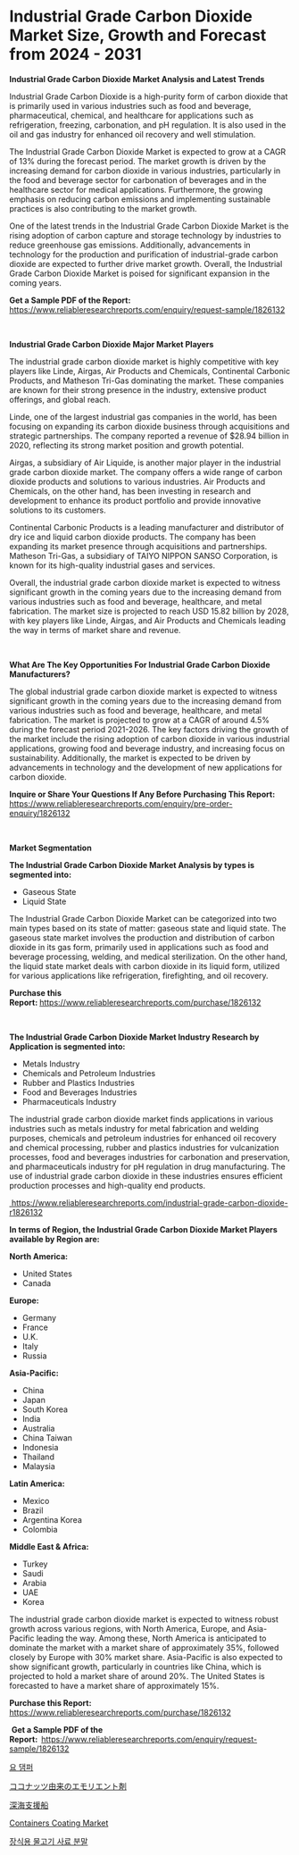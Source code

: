 <p><h1>Industrial Grade Carbon Dioxide Market Size, Growth and Forecast from 2024 - 2031</h1></p><p><strong>Industrial Grade Carbon Dioxide Market Analysis and Latest Trends</strong></p>
<p><p>Industrial Grade Carbon Dioxide is a high-purity form of carbon dioxide that is primarily used in various industries such as food and beverage, pharmaceutical, chemical, and healthcare for applications such as refrigeration, freezing, carbonation, and pH regulation. It is also used in the oil and gas industry for enhanced oil recovery and well stimulation.</p><p>The Industrial Grade Carbon Dioxide Market is expected to grow at a CAGR of 13% during the forecast period. The market growth is driven by the increasing demand for carbon dioxide in various industries, particularly in the food and beverage sector for carbonation of beverages and in the healthcare sector for medical applications. Furthermore, the growing emphasis on reducing carbon emissions and implementing sustainable practices is also contributing to the market growth.</p><p>One of the latest trends in the Industrial Grade Carbon Dioxide Market is the rising adoption of carbon capture and storage technology by industries to reduce greenhouse gas emissions. Additionally, advancements in technology for the production and purification of industrial-grade carbon dioxide are expected to further drive market growth. Overall, the Industrial Grade Carbon Dioxide Market is poised for significant expansion in the coming years.</p></p>
<p><strong>Get a Sample PDF of the Report:&nbsp;</strong> <a href="https://www.reliableresearchreports.com/enquiry/request-sample/1826132">https://www.reliableresearchreports.com/enquiry/request-sample/1826132</a></p>
<p>&nbsp;</p>
<p><strong>Industrial Grade Carbon Dioxide Major Market Players</strong></p>
<p><p>The industrial grade carbon dioxide market is highly competitive with key players like Linde, Airgas, Air Products and Chemicals, Continental Carbonic Products, and Matheson Tri-Gas dominating the market. These companies are known for their strong presence in the industry, extensive product offerings, and global reach.</p><p>Linde, one of the largest industrial gas companies in the world, has been focusing on expanding its carbon dioxide business through acquisitions and strategic partnerships. The company reported a revenue of $28.94 billion in 2020, reflecting its strong market position and growth potential.</p><p>Airgas, a subsidiary of Air Liquide, is another major player in the industrial grade carbon dioxide market. The company offers a wide range of carbon dioxide products and solutions to various industries. Air Products and Chemicals, on the other hand, has been investing in research and development to enhance its product portfolio and provide innovative solutions to its customers.</p><p>Continental Carbonic Products is a leading manufacturer and distributor of dry ice and liquid carbon dioxide products. The company has been expanding its market presence through acquisitions and partnerships. Matheson Tri-Gas, a subsidiary of TAIYO NIPPON SANSO Corporation, is known for its high-quality industrial gases and services.</p><p>Overall, the industrial grade carbon dioxide market is expected to witness significant growth in the coming years due to the increasing demand from various industries such as food and beverage, healthcare, and metal fabrication. The market size is projected to reach USD 15.82 billion by 2028, with key players like Linde, Airgas, and Air Products and Chemicals leading the way in terms of market share and revenue.</p></p>
<p>&nbsp;</p>
<p><strong>What Are The Key Opportunities For Industrial Grade Carbon Dioxide Manufacturers?</strong></p>
<p><p>The global industrial grade carbon dioxide market is expected to witness significant growth in the coming years due to the increasing demand from various industries such as food and beverage, healthcare, and metal fabrication. The market is projected to grow at a CAGR of around 4.5% during the forecast period 2021-2026. The key factors driving the growth of the market include the rising adoption of carbon dioxide in various industrial applications, growing food and beverage industry, and increasing focus on sustainability. Additionally, the market is expected to be driven by advancements in technology and the development of new applications for carbon dioxide.</p></p>
<p><strong>Inquire or Share Your Questions If Any Before Purchasing This Report:</strong> <a href="https://www.reliableresearchreports.com/enquiry/pre-order-enquiry/1826132">https://www.reliableresearchreports.com/enquiry/pre-order-enquiry/1826132</a></p>
<p>&nbsp;</p>
<p><strong>Market Segmentation</strong></p>
<p><strong>The Industrial Grade Carbon Dioxide Market Analysis by types is segmented into:</strong></p>
<p><ul><li>Gaseous State</li><li>Liquid State</li></ul></p>
<p><p>The Industrial Grade Carbon Dioxide Market can be categorized into two main types based on its state of matter: gaseous state and liquid state. The gaseous state market involves the production and distribution of carbon dioxide in its gas form, primarily used in applications such as food and beverage processing, welding, and medical sterilization. On the other hand, the liquid state market deals with carbon dioxide in its liquid form, utilized for various applications like refrigeration, firefighting, and oil recovery.</p></p>
<p><strong>Purchase this Report:&nbsp;</strong><a href="https://www.reliableresearchreports.com/purchase/1826132">https://www.reliableresearchreports.com/purchase/1826132</a></p>
<p>&nbsp;</p>
<p><strong>The Industrial Grade Carbon Dioxide Market Industry Research by Application is segmented into:</strong></p>
<p><ul><li>Metals Industry</li><li>Chemicals and Petroleum Industries</li><li>Rubber and Plastics Industries</li><li>Food and Beverages Industries</li><li>Pharmaceuticals Industry</li></ul></p>
<p><p>The industrial grade carbon dioxide market finds applications in various industries such as metals industry for metal fabrication and welding purposes, chemicals and petroleum industries for enhanced oil recovery and chemical processing, rubber and plastics industries for vulcanization processes, food and beverages industries for carbonation and preservation, and pharmaceuticals industry for pH regulation in drug manufacturing. The use of industrial grade carbon dioxide in these industries ensures efficient production processes and high-quality end products.</p></p>
<p><a href="https://www.reliableresearchreports.com/industrial-grade-carbon-dioxide-r1826132">&nbsp;https://www.reliableresearchreports.com/industrial-grade-carbon-dioxide-r1826132</a></p>
<p><strong>In terms of Region, the Industrial Grade Carbon Dioxide Market Players available by Region are:</strong></p>
<p>
    <p> <strong> North America: </strong>
        <ul>
            <li>United States</li>
            <li>Canada</li>
        </ul>
        </p> 
    <p> <strong> Europe: </strong>
        <ul>
            <li>Germany</li>
            <li>France</li>
            <li>U.K.</li>
            <li>Italy</li>
            <li>Russia</li>
        </ul>
        </p> 
    <p> <strong> Asia-Pacific: </strong>
        <ul>
            <li>China</li>
            <li>Japan</li>
            <li>South Korea</li>
            <li>India</li>
            <li>Australia</li>
            <li>China Taiwan</li>
            <li>Indonesia</li>
            <li>Thailand</li>
            <li>Malaysia</li>
        </ul>
        </p> 
    <p> <strong> Latin America: </strong>
        <ul>
            <li>Mexico</li>
            <li>Brazil</li>
            <li>Argentina Korea</li>
            <li>Colombia</li>
        </ul>
        </p> 
    <p> <strong> Middle East & Africa: </strong>
        <ul>
            <li>Turkey</li>
            <li>Saudi</li>
            <li>Arabia</li>
            <li>UAE</li>
            <li>Korea</li>
        </ul>
    </p>
    </p>
<p><p>The industrial grade carbon dioxide market is expected to witness robust growth across various regions, with North America, Europe, and Asia-Pacific leading the way. Among these, North America is anticipated to dominate the market with a market share of approximately 35%, followed closely by Europe with 30% market share. Asia-Pacific is also expected to show significant growth, particularly in countries like China, which is projected to hold a market share of around 20%. The United States is forecasted to have a market share of approximately 15%.</p></p>
<p><strong>Purchase this Report: </strong><a href="https://www.reliableresearchreports.com/purchase/1826132">https://www.reliableresearchreports.com/purchase/1826132</a></p>
<p>&nbsp;<strong>Get a Sample PDF of the Report:&nbsp;&nbsp;</strong><a href="https://www.reliableresearchreports.com/enquiry/request-sample/1826132">https://www.reliableresearchreports.com/enquiry/request-sample/1826132</a></p>
<p><strong></strong></p>
<p><p><a href="https://medium.com/@raisin7568/%EC%A0%9C%ED%92%88-%EC%9C%A0%ED%98%95-%EC%A0%84%EA%B8%B0-%EC%9C%A0%EC%95%95%EC%8B%9D-%EC%B5%9C%EC%A2%85-%EC%82%AC%EC%9A%A9-%EC%97%AC%EA%B0%9D-%EC%97%B4%EC%B0%A8-%ED%99%94%EB%AC%BC-%EC%97%B4%EC%B0%A8-%EB%A9%94%ED%8A%B8%EB%A1%9C-%EC%97%B4%EC%B0%A8-%EA%B8%B0%ED%83%80-%EB%B0%8F-%EC%A7%80%EC%97%AD%EB%B3%84-yaw-damper-%EC%8B%9C%EC%9E%A5-%EB%B3%B4%EA%B3%A0%EC%84%9C-2024-2031-ab62996e2c17">요 댐퍼</a></p><p><a href="https://github.com/CarlieShields/Market-Research-Report-List-1/blob/main/1768882137897.md">ココナッツ由来のエモリエント剤</a></p><p><a href="https://medium.com/@brayanborer2023/2024%E5%B9%B4%E3%81%8B%E3%82%892031%E5%B9%B4%E3%81%BE%E3%81%A7%E3%81%AE%E3%83%87%E3%82%A3%E3%83%BC%E3%83%97%E3%82%A6%E3%82%A9%E3%83%BC%E3%82%BF%E3%83%BC%E3%82%B5%E3%83%9D%E3%83%BC%E3%83%88%E8%88%B9%E5%B8%82%E5%A0%B4%E3%81%AE%E5%B1%95%E6%9C%9B%E3%81%A8%E4%BA%88%E6%B8%AC-b66b92381382">深海支援船</a></p><p><a href="https://github.com/goodweq44/Market-Research-Report-List-1/blob/main/containers-coating-market.md">Containers Coating Market</a></p><p><a href="https://github.com/giancarlo642004/Market-Research-Report-List-1/blob/main/1839387143598.md">장식용 물고기 사료 분말</a></p></p>